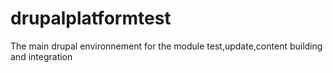 # drupalplatformtest
The main drupal environnement for the module test,update,content building and integration
